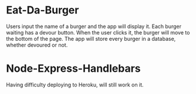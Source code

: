 # Eat-Da-Burger

Users input the name of a burger and the app will display it. Each burger waiting has a devour button. When the user clicks it, the burger will move to the bottom of the page. The app will store every burger in a database, whether devoured or not.

# Node-Express-Handlebars

Having difficulty deploying to Heroku, will still work on it.